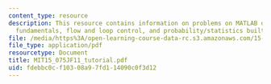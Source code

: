 ```yaml
---
content_type: resource
description: This resource contains information on problems on MATLAB desktop, MATLAB
  fundamentals, flow and loop control, and probability/statistics built-in functions.
file: /media/https%3A/open-learning-course-data-rc.s3.amazonaws.com/15-075j-statistical-thinking-and-data-analysis-fall-2011/fdebbc0cf10308a97fd114090c0f3d12_MIT15_075JF11_tutorial.pdf
file_type: application/pdf
resourcetype: Document
title: MIT15_075JF11_tutorial.pdf
uid: fdebbc0c-f103-08a9-7fd1-14090c0f3d12
---
```

